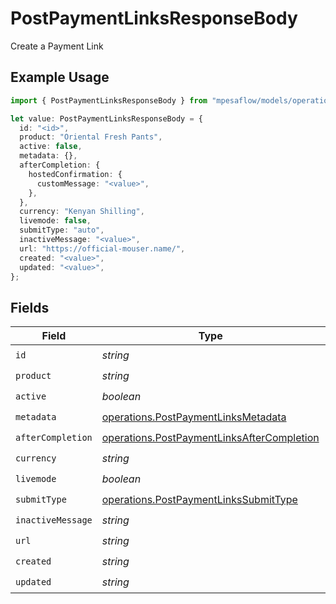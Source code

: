 # PostPaymentLinksResponseBody

Create a Payment Link

## Example Usage

```typescript
import { PostPaymentLinksResponseBody } from "mpesaflow/models/operations";

let value: PostPaymentLinksResponseBody = {
  id: "<id>",
  product: "Oriental Fresh Pants",
  active: false,
  metadata: {},
  afterCompletion: {
    hostedConfirmation: {
      customMessage: "<value>",
    },
  },
  currency: "Kenyan Shilling",
  livemode: false,
  submitType: "auto",
  inactiveMessage: "<value>",
  url: "https://official-mouser.name/",
  created: "<value>",
  updated: "<value>",
};
```

## Fields

| Field                                                                                                    | Type                                                                                                     | Required                                                                                                 | Description                                                                                              |
| -------------------------------------------------------------------------------------------------------- | -------------------------------------------------------------------------------------------------------- | -------------------------------------------------------------------------------------------------------- | -------------------------------------------------------------------------------------------------------- |
| `id`                                                                                                     | *string*                                                                                                 | :heavy_check_mark:                                                                                       | N/A                                                                                                      |
| `product`                                                                                                | *string*                                                                                                 | :heavy_check_mark:                                                                                       | N/A                                                                                                      |
| `active`                                                                                                 | *boolean*                                                                                                | :heavy_check_mark:                                                                                       | N/A                                                                                                      |
| `metadata`                                                                                               | [operations.PostPaymentLinksMetadata](../../models/operations/postpaymentlinksmetadata.md)               | :heavy_check_mark:                                                                                       | N/A                                                                                                      |
| `afterCompletion`                                                                                        | [operations.PostPaymentLinksAfterCompletion](../../models/operations/postpaymentlinksaftercompletion.md) | :heavy_check_mark:                                                                                       | N/A                                                                                                      |
| `currency`                                                                                               | *string*                                                                                                 | :heavy_check_mark:                                                                                       | N/A                                                                                                      |
| `livemode`                                                                                               | *boolean*                                                                                                | :heavy_check_mark:                                                                                       | N/A                                                                                                      |
| `submitType`                                                                                             | [operations.PostPaymentLinksSubmitType](../../models/operations/postpaymentlinkssubmittype.md)           | :heavy_check_mark:                                                                                       | N/A                                                                                                      |
| `inactiveMessage`                                                                                        | *string*                                                                                                 | :heavy_check_mark:                                                                                       | N/A                                                                                                      |
| `url`                                                                                                    | *string*                                                                                                 | :heavy_check_mark:                                                                                       | N/A                                                                                                      |
| `created`                                                                                                | *string*                                                                                                 | :heavy_check_mark:                                                                                       | N/A                                                                                                      |
| `updated`                                                                                                | *string*                                                                                                 | :heavy_check_mark:                                                                                       | N/A                                                                                                      |